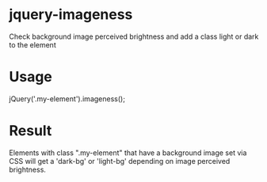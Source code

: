 # jquery-imageness
Check background image perceived brightness and add a class light or dark to the element

# Usage
jQuery('.my-element').imageness();

# Result
Elements with class ".my-element" that have a background image set via CSS will get a 'dark-bg' or 'light-bg' depending on image perceived brightness.
